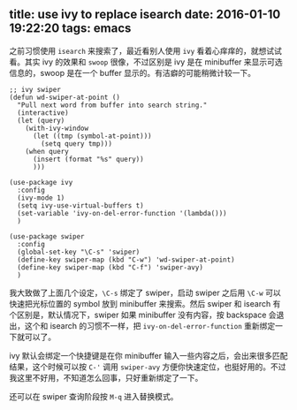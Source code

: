 title: use ivy to replace isearch
date: 2016-01-10 19:22:20
tags: emacs
---
之前习惯使用 `isearch` 来搜索了，最近看别人使用 `ivy` 看着心痒痒的，就想试试看。其实 ivy 的效果和 `swoop` 很像，不过区别是 ivy 是在 minibuffer 来显示可选信息的，swoop 是在一个 buffer 显示的。有洁癖的可能稍微计较一下。

```
;; ivy swiper
(defun wd-swiper-at-point ()
  "Pull next word from buffer into search string."
  (interactive)
  (let (query)
    (with-ivy-window
      (let ((tmp (symbol-at-point)))
        (setq query tmp)))
    (when query
      (insert (format "%s" query))
      )))

(use-package ivy
  :config
  (ivy-mode 1)
  (setq ivy-use-virtual-buffers t)
  (set-variable 'ivy-on-del-error-function '(lambda()))
  )

(use-package swiper
  :config
  (global-set-key "\C-s" 'swiper)
  (define-key swiper-map (kbd "C-w") 'wd-swiper-at-point)
  (define-key swiper-map (kbd "C-f") 'swiper-avy)
  )
```

我大致做了上面几个设定，`\C-s` 绑定了 swiper，启动 swiper 之后用 `\C-w` 可以快速把光标位置的 symbol 放到 minibuffer 来搜索。然后 swiper 和 isearch 有个区别是，默认情况下，swiper 如果 minibuffer 没有内容，按 backspace 会退出，这个和 isearch 的习惯不一样，把 `ivy-on-del-error-function` 重新绑定一下就可以了。

ivy 默认会绑定一个快捷键是在你 minibuffer 输入一些内容之后，会出来很多匹配结果，这个时候可以按 `C-'` 调用 `swiper-avy` 方便你快速定位，也挺好用的。不过我这里不好用，不知道怎么回事，只好重新绑定了一下。

还可以在 swiper 查询阶段按 `M-q` 进入替换模式。
